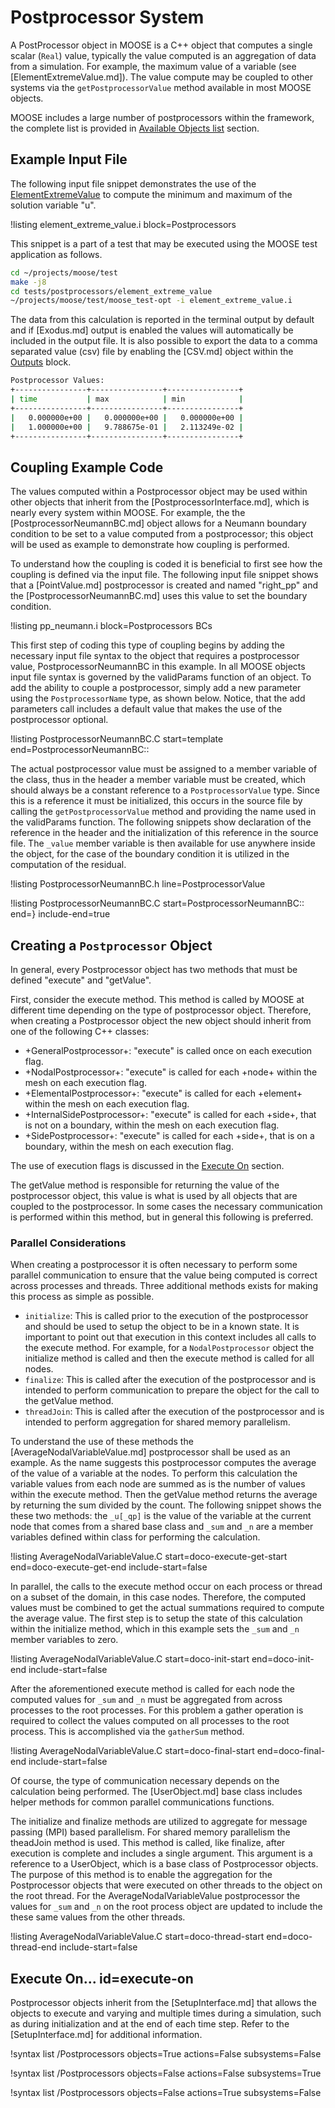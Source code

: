 # Postprocessor System

A PostProcessor object in MOOSE is a C++ object that computes a single scalar (`Real`) value,
typically the value computed is an aggregation of data from a simulation. For example, the
maximum value of a variable (see [ElementExtremeValue.md]). The value compute may be coupled to
other systems via the `getPostprocessorValue` method available in most MOOSE objects.

MOOSE includes a large number of postprocessors within the framework, the complete list is
provided in [Available Objects list](#available-objects) section.

## Example Input File

The following input file snippet demonstrates the use of the
[ElementExtremeValue](ElementExtremeValue.md) to compute the minimum and maximum of the solution
variable "u".

!listing element_extreme_value.i block=Postprocessors

This snippet is a part of a test that may be executed using the MOOSE test application as follows.

```bash
cd ~/projects/moose/test
make -j8
cd tests/postprocessors/element_extreme_value
~/projects/moose/test/moose_test-opt -i element_extreme_value.i
```

The data from this calculation is reported in the terminal output by default and if [Exodus.md]
output is enabled the values will automatically be included in the output file. It is also possible
to export the data to a comma separated value (csv) file by enabling the [CSV.md]
object within the [Outputs](Outputs/index.md) block.

```bash
Postprocessor Values:
+----------------+----------------+----------------+
| time           | max            | min            |
+----------------+----------------+----------------+
|   0.000000e+00 |   0.000000e+00 |   0.000000e+00 |
|   1.000000e+00 |   9.788675e-01 |   2.113249e-02 |
+----------------+----------------+----------------+
```

## Coupling Example Code

The values computed within a Postprocessor object may be used within other objects that inherit
from the [PostprocessorInterface.md], which is nearly every system within MOOSE. For example, the
the [PostprocessorNeumannBC.md] object allows for a Neumann boundary condition to be set to
a value computed from a postprocessor; this object will be used as example to demonstrate how
coupling is performed.

To understand how the coupling is coded it is beneficial to first see how the coupling is defined
via the input file. The following input file snippet shows that a [PointValue.md] postprocessor
is created and named "right_pp" and the [PostprocessorNeumannBC.md] uses this value to set the
boundary condition.

!listing pp_neumann.i block=Postprocessors BCs

This first step of coding this type of coupling begins by adding the necessary input file syntax to
the object that requires a postprocessor value, PostprocessorNeumannBC in this example. In all MOOSE
objects input file syntax is governed by the validParams function of an object. To add the ability
to couple a postprocessor, simply add a new parameter using the `PostprocessorName` type, as shown
below. Notice, that the add parameters call includes a default value that makes the use of the
postprocessor optional.

!listing PostprocessorNeumannBC.C start=template end=PostprocessorNeumannBC::

The actual postprocessor value must be assigned to a member variable of the class, thus in the header
a member variable must be created, which should always be a constant reference to a
`PostprocessorValue` type. Since this is a reference it must be initialized, this occurs in the
source file by calling the `getPostprocessorValue` method and providing the name used in the
validParams function. The following snippets show declaration of the reference in the header and
the initialization of this reference in the source file.  The `_value` member variable is then
available for use anywhere inside the object, for the case of the boundary condition it is utilized
in the computation of the residual.

!listing PostprocessorNeumannBC.h line=PostprocessorValue

!listing PostprocessorNeumannBC.C start=PostprocessorNeumannBC:: end=} include-end=true

## Creating a `Postprocessor` Object

In general, every Postprocessor object has two methods that must be defined "execute" and
"getValue".

First, consider the execute method. This method is called by MOOSE at different time
depending on the type of postprocessor object. Therefore, when creating a Postprocessor object
the new object should inherit from one of the following C++ classes:

- +GeneralPostprocessor+: "execute" is called once on each execution flag.
- +NodalPostprocessor+: "execute" is called for each +node+ within the mesh on each execution flag.
- +ElementalPostprocessor+: "execute" is called for each +element+ within the mesh on each execution
   flag.
- +InternalSidePostprocessor+: "execute" is called for each +side+, that is not on a boundary,
   within the mesh on each execution flag.
- +SidePostprocessor+: "execute" is called for each +side+, that is on a boundary, within the mesh
   on each execution flag.

The use of execution flags is discussed in the [Execute On](#execute-on) section.

The getValue method is responsible for returning the value of the postprocessor object, this
value is what is used by all objects that are coupled to the postprocessor. In some cases the
necessary communication is performed within this method, but in general this following is preferred.

### Parallel Considerations

When creating a postprocessor it is often necessary to perform some parallel communication
to ensure that the value being computed is correct across processes and threads. Three additional
methods exists for making this process as simple as possible.

- `initialize`: This is called prior to the execution of the postprocessor and should be used
   to setup the object to be in a known state. It is important to point out that execution
   in this context includes all calls to the execute method. For example, for a `NodalPostprocessor`
   object the initialize method is called and then the execute method is called for all nodes.
- `finalize`: This is called after the execution of the postprocessor and is intended to perform
   communication to prepare the object for the call to the getValue method.
- `threadJoin`: This is called after the execution of the postprocessor and is intended to perform
   aggregation for shared memory parallelism.

To understand the use of these methods the [AverageNodalVariableValue.md] postprocessor shall be
used as an example. As the name suggests this postprocessor computes the average of the value
of a variable at the nodes. To perform this calculation the variable values from each node
are summed as is the number of values within the execute method. Then the getValue method
returns the average by returning the sum divided by the count. The following snippet shows the
these two methods: the `_u[_qp]` is the value of the variable at the current node that comes
from a shared base class and  `_sum` and `_n` are a member variables defined within class for
performing the calculation.

!listing AverageNodalVariableValue.C start=doco-execute-get-start end=doco-execute-get-end include-start=false

In parallel, the calls to the execute method occur on each process or thread on a subset of the
domain, in this case nodes. Therefore, the computed values must be combined to get the actual
summations required to compute the average value. The first step is to setup the state
of this calculation within the initialize method, which in this example sets the
`_sum` and `_n` member variables to zero.

!listing AverageNodalVariableValue.C start=doco-init-start end=doco-init-end include-start=false

After the aforementioned execute method is called for each node the computed values for `_sum` and
`_n` must be aggregated from across processes to the root processes. For this problem a gather
operation is required to collect the values computed on all processes to the root process. This is
accomplished via the `gatherSum` method.

!listing AverageNodalVariableValue.C start=doco-final-start end=doco-final-end include-start=false

Of course, the type of communication necessary depends on the calculation being performed. The
[UserObject.md] base class includes helper methods for common parallel communications functions.

The initialize and finalize methods are utilized to aggregate for message passing (MPI) based
parallelism. For shared memory parallelism the theadJoin method is used. This method is called,
like finalize, after execution is complete and includes a single argument. This argument is a
reference to a UserObject, which is a base class of Postprocessor objects. The purpose of this
method is to enable the aggregation for the Postprocessor objects that were executed on other
threads to the object on the root thread. For the AverageNodalVariableValue postprocessor the
values for `_sum` and `_n` on the root process object are updated to include the these same values
from the other threads.

!listing AverageNodalVariableValue.C start=doco-thread-start end=doco-thread-end include-start=false


## Execute On... id=execute-on

Postprocessor objects inherit from the [SetupInterface.md] that allows the objects to execute and
varying and multiple times during a simulation, such as during initialization and at the end of
each time step. Refer to the [SetupInterface.md] for additional information.


!syntax list /Postprocessors objects=True actions=False subsystems=False

!syntax list /Postprocessors objects=False actions=False subsystems=True

!syntax list /Postprocessors objects=False actions=True subsystems=False
